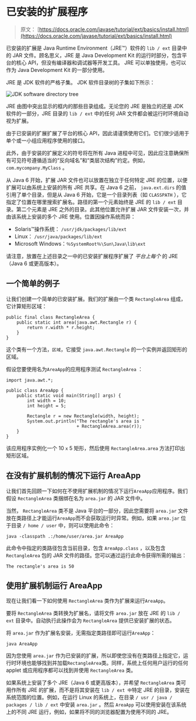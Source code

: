 # 已安装的扩展程序

> 原文： [https://docs.oracle.com/javase/tutorial/ext/basics/install.html](https://docs.oracle.com/javase/tutorial/ext/basics/install.html)

已安装的扩展是 Java Runtime Environment（JRE™）软件的 `lib / ext` 目录中的 JAR 文件。顾名思义，JRE 是 Java Development Kit 的运行时部分，包含平台的核心 API，但没有编译器和调试器等开发工具。 JRE 可以单独使用，也可以作为 Java Development Kit 的一部分使用。

JRE 是 JDK 软件的严格子集。 JDK 软件目录树的子集如下所示：

![JDK software directory tree](img/9372ae044b5781bd22e4d422b9847c65.jpg)

JRE 由图中突出显示的框内的那些目录组成。无论您的 JRE 是独立的还是 JDK 软件的一部分，JRE 目录的 `lib / ext` 中的任何 JAR 文件都会被运行时环境自动视为扩展。

由于已安装的扩展扩展了平台的核心 API，因此请谨慎使用它们。它们很少适用于单个或一小组应用程序使用的接口。

此外，由于安装的扩展定义的符号将在所有 Java 进程中可见，因此应注意确保所有可见符号遵循适当的“反向域名”和“类层次结构”约定。例如， `com.mycompany.MyClass` 。

从 Java 6 开始，扩展 JAR 文件也可以放置在独立于任何特定 JRE 的位置，以便扩展可以由系统上安装的所有 JRE 共享。在 Java 6 之前， `java.ext.dirs` 的值引用了单个目录，但是从 Java 6 开始，它是一个目录列表（如 `CLASSPATH` ），它指定了位置在哪里搜索扩展名。路径的第一个元素始终是 JRE 的 `lib / ext` 目录。第二个元素是 JRE 之外的目录。此其他位置允许扩展 JAR 文件安装一次，并由该系统上安装的多个 JRE 使用。位置因操作系统而异：

*   Solaris™操作系统： `/usr/jdk/packages/lib/ext`
*   Linux： `/usr/java/packages/lib/ext`
*   Microsoft Windows：`％SystemRoot％\Sun\Java\lib\ext`

请注意，放置在上述目录之一中的已安装扩展程序扩展了 _平台上每个_ 的 JRE（Java 6 或更高版本）。

## 一个简单的例子

让我们创建一个简单的已安装扩展。我们的扩展由一个类 `RectangleArea` 组成，它计算矩形区域：

```
public final class RectangleArea {
    public static int area(java.awt.Rectangle r) {
        return r.width * r.height;
    }
}

```

这个类有一个方法，`区域`，它接受 `java.awt.Rectangle` 的一个实例并返回矩形的区域。

假设您要使用名为`AreaApp`的应用程序测试 `RectangleArea` ：

```
import java.awt.*;

public class AreaApp {
    public static void main(String[] args) {
        int width = 10;
        int height = 5;

        Rectangle r = new Rectangle(width, height);
        System.out.println("The rectangle's area is " 
                           + RectangleArea.area(r));
    }
}

```

该应用程序实例化一个 10 `x` 5 矩形，然后使用 `RectangleArea.area` 方法打印出矩形区域。

## 在没有扩展机制的情况下运行 AreaApp

让我们首先回顾一下如何在不使用扩展机制的情况下运行`AreaApp`应用程序。我们假设 `RectangleArea` 类捆绑在名为 `area.jar` 的 JAR 文件中。

当然， `RectangleArea` 类不是 Java 平台的一部分，因此您需要将 `area.jar` 文件放在类路径上才能运行`AreaApp`而不会获取运行时异常。例如，如果 `area.jar` 位于目录 `/ home / user` 中，则可以使用此命令：

```
java -classpath .:/home/user/area.jar AreaApp 

```

此命令中指定的类路径包含当前目录，包含 `AreaApp.class` ，以及包含 `RectangleArea` 包的 JAR 文件的路径。您可以通过运行此命令获得所需的输出：

```
The rectangle's area is 50

```

## 使用扩展机制运行 AreaApp

现在让我们看一下如何使用 `RectangleArea` 类作为扩展来运行`AreaApp`。

要将 `RectangleArea` 类转换为扩展名，请将文件 `area.jar` 放在 JRE 的 `lib / ext` 目录中。自动执行此操作会为 `RectangleArea` 提供已安装扩展的状态。

将 `area.jar` 作为扩展名安装，无需指定类路径即可运行`AreaApp`：

```
java AreaApp 

```

因为您使用 `area.jar` 作为已安装的扩展，所以即使您没有在类路径上指定它，运行时环境也能够找到并加载`RectangleArea`类。同样，系统上任何用户运行的任何 applet 或应用程序都可以找到并使用 `RectangleArea` 类。

如果系统上安装了多个 JRE（Java 6 或更高版本），并希望 `RectangleArea` 类可用作所有 JRE 的扩展，而不是将其安装在 `lib / ext 中`特定 JRE 的目录，安装在系统范围的位置。例如，在运行 Linux 的系统上，在目录 `/ usr / java / packages / lib / ext` 中安装 `area.jar` 。然后 `AreaApp` 可以使用安装在该系统上的不同 JRE 运行，例如，如果将不同的浏览器配置为使用不同的 JRE。